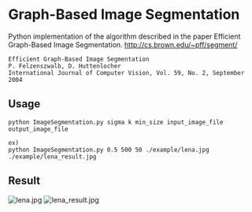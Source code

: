 Graph-Based Image Segmentation
==============================

Python implementation of the algorithm described in the paper Efficient Graph-Based Image Segmentation.
http://cs.brown.edu/~pff/segment/

    Efficient Graph-Based Image Segmentation
    P. Felzenszwalb, D. Huttenlocher
    International Journal of Computer Vision, Vol. 59, No. 2, September 2004

Usage
-----

    python ImageSegmentation.py sigma k min_size input_image_file output_image_file
    
    ex)
    python ImageSegmentation.py 0.5 500 50 ./example/lena.jpg ./example/lena_result.jpg

Result
------

![lena.jpg](./example/lena.jpg) ![lena_result.jpg](./example/lena_result.jpg)
